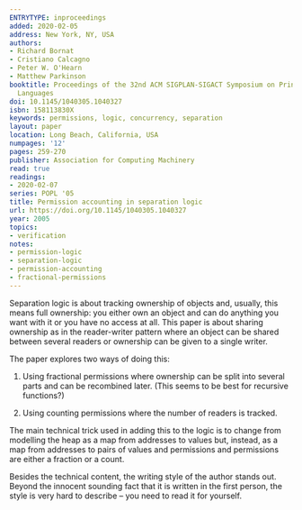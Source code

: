 ```yaml
---
ENTRYTYPE: inproceedings
added: 2020-02-05
address: New York, NY, USA
authors:
- Richard Bornat
- Cristiano Calcagno
- Peter W. O'Hearn
- Matthew Parkinson
booktitle: Proceedings of the 32nd ACM SIGPLAN-SIGACT Symposium on Principles of Programming
  Languages
doi: 10.1145/1040305.1040327
isbn: 158113830X
keywords: permissions, logic, concurrency, separation
layout: paper
location: Long Beach, California, USA
numpages: '12'
pages: 259-270
publisher: Association for Computing Machinery
read: true
readings:
- 2020-02-07
series: POPL '05
title: Permission accounting in separation logic
url: https://doi.org/10.1145/1040305.1040327
year: 2005
topics:
- verification
notes:
- permission-logic
- separation-logic
- permission-accounting
- fractional-permissions
---
```


Separation logic is about tracking ownership of objects
and, usually, this means full ownership: you either own
an object and can do anything you want with it or
you have no access at all.
This paper is about sharing ownership as in the reader-writer
pattern where an object can be shared between several readers
or ownership can be given to a single writer.

The paper explores two ways of doing this:

1. Using fractional permissions where ownership can be split
   into several parts and can be recombined later.
   (This seems to be best for recursive functions?)

2. Using counting permissions where the number of readers is
   tracked.

The main technical trick used in adding this to the logic is to
change from modelling the heap as a map from addresses to values
but, instead, as a map from addresses to pairs of values and
permissions and permissions are either a fraction or a count.

Besides the technical content, the writing style of the author
stands out. Beyond the innocent sounding fact that it is written
in the first person, the style is very hard to describe – you
need to read it for yourself.
